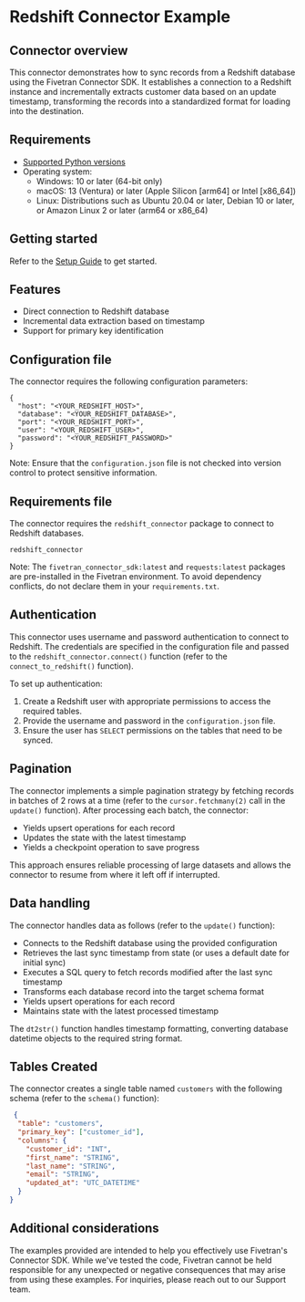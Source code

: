 # Redshift Connector Example

## Connector overview

This connector demonstrates how to sync records from a Redshift database using the Fivetran Connector SDK. It establishes a connection to a Redshift instance and incrementally extracts customer data based on an update timestamp, transforming the records into a standardized format for loading into the destination.

## Requirements

* [Supported Python versions](https://github.com/fivetran/fivetran_connector_sdk/blob/main/README.md#requirements)   
* Operating system:
  * Windows: 10 or later (64-bit only)
  * macOS: 13 (Ventura) or later (Apple Silicon [arm64] or Intel [x86_64])
  * Linux: Distributions such as Ubuntu 20.04 or later, Debian 10 or later, or Amazon Linux 2 or later (arm64 or x86_64)

## Getting started

Refer to the [Setup Guide](https://fivetran.com/docs/connectors/connector-sdk/setup-guide) to get started.

## Features

- Direct connection to Redshift database
- Incremental data extraction based on timestamp
- Support for primary key identification

## Configuration file

The connector requires the following configuration parameters:

```
{
  "host": "<YOUR_REDSHIFT_HOST>",
  "database": "<YOUR_REDSHIFT_DATABASE>",
  "port": "<YOUR_REDSHIFT_PORT>",
  "user": "<YOUR_REDSHIFT_USER>",
  "password": "<YOUR_REDSHIFT_PASSWORD>"
}
```

Note: Ensure that the `configuration.json` file is not checked into version control to protect sensitive information.

## Requirements file

The connector requires the `redshift_connector` package to connect to Redshift databases.

```
redshift_connector
```

Note: The `fivetran_connector_sdk:latest` and `requests:latest` packages are pre-installed in the Fivetran environment. To avoid dependency conflicts, do not declare them in your `requirements.txt`.

## Authentication

This connector uses username and password authentication to connect to Redshift. The credentials are specified in the configuration file and passed to the `redshift_connector.connect()` function (refer to the `connect_to_redshift()` function).

To set up authentication:

1. Create a Redshift user with appropriate permissions to access the required tables.
2. Provide the username and password in the `configuration.json` file.
3. Ensure the user has `SELECT` permissions on the tables that need to be synced.

## Pagination

The connector implements a simple pagination strategy by fetching records in batches of 2 rows at a time (refer to the `cursor.fetchmany(2)` call in the `update()` function). After processing each batch, the connector:

- Yields upsert operations for each record
- Updates the state with the latest timestamp
- Yields a checkpoint operation to save progress

This approach ensures reliable processing of large datasets and allows the connector to resume from where it left off if interrupted.

## Data handling

The connector handles data as follows (refer to the `update()` function):

- Connects to the Redshift database using the provided configuration
- Retrieves the last sync timestamp from state (or uses a default date for initial sync)
- Executes a SQL query to fetch records modified after the last sync timestamp
- Transforms each database record into the target schema format
- Yields upsert operations for each record
- Maintains state with the latest processed timestamp

The `dt2str()` function handles timestamp formatting, converting database datetime objects to the required string format.

## Tables Created

The connector creates a single table named `customers` with the following schema (refer to the `schema()` function):

```json
 {
  "table": "customers",
  "primary_key": ["customer_id"],
  "columns": {
    "customer_id": "INT",
    "first_name": "STRING",
    "last_name": "STRING",
    "email": "STRING",
    "updated_at": "UTC_DATETIME"
  }
}
```

## Additional considerations

The examples provided are intended to help you effectively use Fivetran's Connector SDK. While we've tested the code, Fivetran cannot be held responsible for any unexpected or negative consequences that may arise from using these examples. For inquiries, please reach out to our Support team.
